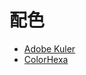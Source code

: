 # 配色

* [Adobe Kuler](https://kuler.adobe.com/zh/explore/newest/)
* [ColorHexa](http://www.colorhexa.com/)
